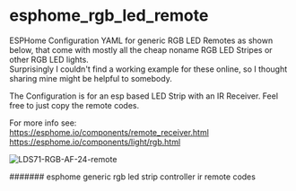 # esphome_rgb_led_remote
ESPHome Configuration YAML for generic RGB LED Remotes as shown below, that come with mostly all the cheap noname RGB LED Stripes or other RGB LED lights.  
Surprisingly I couldn't find a working example for these online, so I thought sharing mine might be helpful to somebody.

The Configuration is for an esp based LED Strip with an IR Receiver. Feel free to just copy the remote codes.

For more info see:  
https://esphome.io/components/remote_receiver.html  
https://esphome.io/components/light/rgb.html  

![LDS71-RGB-AF-24-remote](https://github.com/mxbchr/esphome_rgb_led_remote/assets/75482460/ac66b39f-d364-421e-a01e-a51c2b40d3e0)

####### esphome generic rgb led strip controller ir remote codes
